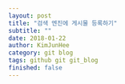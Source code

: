 ```yaml
---
layout: post
title: "검색 엔진에 게시물 등록하기"
subtitle: ""
date: 2018-01-22
author: KimJunHee
category: git blog
tags: github git git_blog
finished: false
---
```

